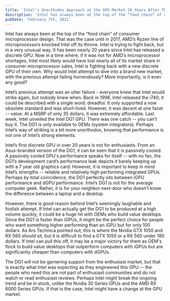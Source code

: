 ```yaml
---
title: 'Intel’s Unorthodox Approach at the GPU Market 20 Years After Their First Failed Attempt'
description: 'Intel has always been at the top of the “food chain” of consumer microprocessor design.That was the case until in 2017, AMD’s Ryzen line of microprocessors knocked Intel off its throne.'
pubDate: 'February 7th, 2021'
---
```


Intel has always been at the top of the “food chain” of consumer microprocessor design. That was the case until in 2017, AMD’s Ryzen line of microprocessors knocked Intel off its throne. Intel is trying to fight back, but in a very unusual way. It has been nearly 20 years since Intel has released a discrete GPU. Now in a time where, if it was not for AMD’s microprocessor shortages, Intel most likely would have lost nearly all of its market share in consumer microprocessor sales, Intel is fighting back with a new discrete GPU of their own. Why would Intel attempt to dive into a brand new market, with the previous attempt failing horrendously? More importantly, is it even any good?

Intel’s previous attempt was an utter failure - everyone knew that Intel would strike again, but nobody knew when. Back in 1998, Intel released the i740; it could be described with a single word: dreadful. It only supported a now obsolete standard and was short-lived. However, it was decent at one facet -- value. At a MSRP of only 35 dollars, it was extremely affordable. Last week, Intel unveiled the Intel DG1 GPU. There was one catch -- you can’t buy it. The DG1 is only available to OEMs (system integrators). Perhaps Intel’s way of striking is a bit more unorthodox, knowing that performance is not one of Intel’s strong elements.

Intel’s first discrete GPU in over 20 years is not for enthusiasts. From an Asus-branded version of the DG1, it can be seen that it is passively cooled. A passively cooled GPU's performance speaks for itself -- with no fan, the DG1’s development card’s performance leak depicts it barely keeping up with a 7 year old graphics card. However, it is important to keep in mind Intel’s strengths -- reliable and relatively high performing integrated GPUs. Perhaps by total coincidence, the DG1 perfectly sits between iGPU performance and dGPU performance. Intel’s DG1 is not for the average computer geek. Rather, it is for your neighbor next-door who doesn’t know the difference between a laptop and a desktop.

However, there is good reason behind Intel’s seemingly laughable and foolish attempt. If Intel can actually get the DG1 to be produced at a high volume quickly, it could be a huge hit with OEMs who build value desktops. Since the DG1 is faster than iGPUs, it might be the perfect choice for people who want something higher performing than an iGPU but for only 100 dollars. As Ars Technica pointed out, this is where the Nvidia GTX 1050 and RX 560 should sit, but it is difficult to find a GTX 1050 or a RX 560 under 180 dollars. If Intel can pull this off, it may be a major victory for them as OEM's flock to build value desktops that outperform computers with iGPUs but are significantly cheaper than computers with dGPUs.

The DG1 will not be garnering support from the enthusiast market, but that is exactly what Intel was expecting as they engineered this GPU -- the people who need this are not part of enthusiast communities and do not watch or read enthusiast reviews. Perhaps Intel might break the ongoing trend and be in stock, unlike the Nvidia 30 Series GPUs and the AMD RX 6000 Series GPUs. If that is the case, Intel might have a change at the GPU market.
